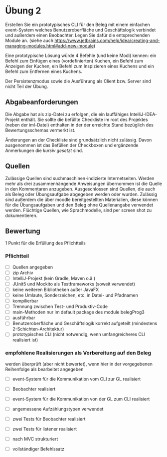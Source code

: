 # Übung 2
Erstellen Sie ein prototypisches CLI für den Beleg mit einem einfachen event-System welches Benutzeroberfläche und Geschäftslogik verbindet und außerdem einen Beobachter.
Legen Sie dafür die entsprechenden Module an. (siehe auch https://www.jetbrains.com/help/idea/creating-and-managing-modules.html#add-new-module)

Eine prototypische Lösung würde 4 Befehle (und keine Modi) kennen: ein Befehl zum Einfügen eines (vordefinierten) Kuchen, ein Befehl zum Anzeigen der Kuchen, ein Befehl zum Inspizieren eines Kuchens und ein Befehl zum Entfernen eines Kuchens.

Der Persistenzmodus sowie die Ausführung als Client bzw. Server sind nicht Teil der Übung.

## Abgabeanforderungen
Die Abgabe hat als zip-Datei zu erfolgen, die ein lauffähiges IntelliJ-IDEA-Projekt enthält. Sie sollte die befüllte Checkliste im root des Projektes (neben der iml-Datei) enthalten in der der erreichte Stand bezüglich des Bewertungsschemas vermerkt ist.

Änderungen an der Checkliste sind grundsätzlich nicht zulässig. Davon ausgenommen ist das Befüllen der Checkboxen und ergänzende Anmerkungen die _kursiv gesetzt_ sind.

## Quellen
Zulässige Quellen sind suchmaschinen-indizierte Internetseiten. Werden mehr als drei zusammenhängende Anweisungen übernommen ist die Quelle in den Kommentaren anzugeben. Ausgeschlossen sind Quellen, die auch als Beleg oder Übungsaufgabe abgegeben werden oder wurden. Zulässig sind außerdem die über moodle bereitgestellten Materialien, diese können für die Übungsaufgaben und den Beleg ohne Quellenangabe verwendet werden.
Flüchtige Quellen, wie Sprachmodelle, sind per screen shot zu dokumentieren.

## Bewertung
1 Punkt für die Erfüllung des Pflichtteils

### Pflichtteil
- [ ] Quellen angegeben
- [ ] zip Archiv
- [ ] IntelliJ-Projekt (kein Gradle, Maven o.ä.)
- [ ] JUnit5 und Mockito als Testframeworks (soweit verwendet)
- [ ] keine weiteren Bibliotheken außer JavaFX
- [ ] keine Umlaute, Sonderzeichen, etc. in Datei- und Pfadnamen
- [ ] kompilierbar
- [ ] Trennung zwischen Test- und Produktiv-Code
- [ ] main-Methoden nur im default package des module belegProg3
- [ ] ausführbar
- [ ] Benutzeroberfläche und Geschäftslogik korrekt aufgeteilt (mindestens 2-Schichten-Architektur)
- [ ] prototypisches CLI (nicht notwendig, wenn umfangreicheres CLI realisiert ist)

### empfohlene Realisierungen als Vorbereitung auf den Beleg
werden überprüft (aber nicht bewertet), wenn hier in der vorgegebenen Reihenfolge als bearbeitet angegeben
- [ ] event-System für die Kommunikation vom CLI zur GL realisiert
- [ ] Beobachter realisiert
- [ ] event-System für die Kommunikation von der GL zum CLI realisiert
- [ ] angemessene Aufzählungstypen verwendet
- [ ] zwei Tests für Beobachter realisiert
- [ ] zwei Tests für listener realisiert
- [ ] nach MVC strukturiert
- [ ] vollständiger Befehlssatz

